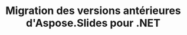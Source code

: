 ---
title: Migration des versions antérieures d'Aspose.Slides pour .NET
type: docs
weight: 320
url: /fr/net/migration-from-earlier-versions-of-aspose-slides-for-net/
---
